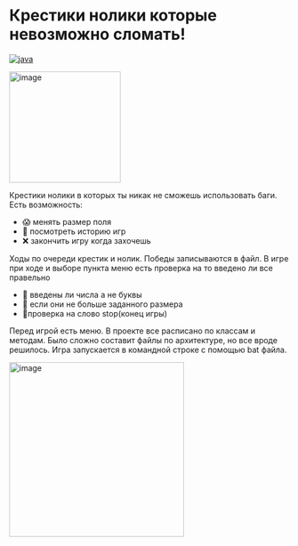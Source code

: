 <h1 background-colour=lightblue>Крестики нолики которые невозможно сломать!</h1>
<p align="center">

<a href="https://www.oracle.com/java/"><img alt="java" src="https://img.shields.io/badge/documentation-java-pink"></a>

  
<img width="200" alt="image" src="https://github.com/axioma2008/tic-tac-toe/assets/142029476/b1efe09e-3c22-409a-99c1-7b468e429154">
</p>
<p background-colour=lightblue> Крестики нолики в которых ты никак не сможешь использовать баги. Есть возможность:</p> 
<ul>
  <li>😱 менять размер поля</li>
  <li>🔎 посмотреть историю игр</li>
  <li>❌ закончить игру когда захочешь</li>
</ul>
<p>Ходы по очереди крестик и нолик. Победы записываются в файл. В игре при ходе и выборе пункта меню есть проверка на то введено ли все правельно
  <ul>
  <li>🔢 введены ли числа а не буквы</li>
  <li>🦾 если они не больше заданного размера</li>
  <li>🚫проверка на слово stop(конец игры)</li>
</ul>

Перед игрой есть меню.
В проекте все расписано по классам и методам.
Было сложно составит файлы по архитектуре, но все вроде решилось.
Игра запускается в командной строке с помощью bat файла. 
</p>





<img width="314" alt="image" src="https://github.com/axioma2008/tic-tac-toe/assets/142029476/00a84ee3-698f-4587-b61b-1426b36ab3d1">
